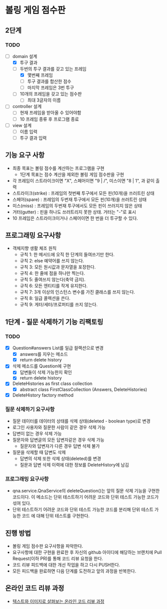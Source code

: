 # 볼링 게임 점수판

## 2단계

### TODO
* [ ] domain 설계
  * [x] 투구 결과
  * [ ] 두번의 투구 결과를 갖고 있는 프레임
    * [x] 몇번째 프레임
    * [ ] 투구 결과를 합산한 점수
    * [ ] 마지막 프레임은 3번 투구
  * [ ] 10개의 프레임을 갖고 있는 점수판
    * [ ] 최대 3글자의 이름
* [ ] controller 설계
    * [ ] 현재 프레임을 받아올 수 있어야함
    * [ ] 10 프레임 종류 후 프로그램 종료
* [ ] view 설계
  * [ ] 이름 입력
  * [ ] 투구 결과 입력

## 기능 요구 사항
 * 최종 목표는 볼링 점수를 계산하는 프로그램을 구현
   * 1단계 목표는 점수 계산을 제외한 볼링 게임 점수판을 구현
 * 각 프레임이 스트라이크이면 "X", 스페어이면 "9 | /", 미스이면 "8 | 1", 과 같이 출력
 * 스트라이크(strike) : 프레임의 첫번째 투구에서 모든 핀(10개)을 쓰러트린 상태
 * 스페어(spare) : 프레임의 두번재 투구에서 모든 핀(10개)을 쓰러트린 상태
 * 미스(miss) : 프레임의 두번재 투구에서도 모든 핀이 쓰러지지 않은 상태
 * 거터(gutter) : 핀을 하나도 쓰러트리지 못한 상태. 거터는 "-"로 표시
 * 10 프레임은 스트라이크이거나 스페어이면 한 번을 더 투구할 수 있다.

## 프로그래밍 요구사항
 * 객체지향 생활 체조 원칙
   * 규칙 1: 한 메서드에 오직 한 단계의 들여쓰기만 한다.
   * 규칙 2: else 예약어를 쓰지 않는다.
   * 규칙 3: 모든 원시값과 문자열을 포장한다.
   * 규칙 4: 한 줄에 점을 하나만 찍는다.
   * 규칙 5: 줄여쓰지 않는다(축약 금지).
   * 규칙 6: 모든 엔티티를 작게 유지한다.
   * 규칙 7: 3개 이상의 인스턴스 변수를 가진 클래스를 쓰지 않는다.
   * 규칙 8: 일급 콜렉션을 쓴다.
   * 규칙 9: 게터/세터/프로퍼티를 쓰지 않는다.
   
## 1단계 - 질문 삭제하기 기능 리팩토링
### TODO
* [x] Question#answers List<Answer>를 일급 컬랙션으로 변경
  * [x] answers를 지우는 메소드
  * [x] return delete history
* [x] 삭제 메소드를 Question에 구현
  * [x] 답변들이 삭제 가능한지 확인
  * [x] return delete history
* [x] DeleteHistories as first class collection
  * [x] abstract class FirstClassCollection (Answers, DeleteHistories)
* [x] DeleteHistory factory method

### 질문 삭제하기 요구사항
* 질문 데이터를 데이터의 상태를 삭제 상태(deleted - boolean type)로 변경
* 로그인 사용자와 질문한 사람이 같은 경우 삭제 가능
* 답변이 없는 경우 삭제 가능
* 질문자와 답변글의 모든 답변자같은 경우 삭제 가능
  * 질문자와 답변자가 다른 경우 답변 삭제 불가
* 질문을 삭제할 때 답변도 삭제
  * 답변의 삭제 또한 삭제 상태(deleted)를 변경
  * 질문과 답변 삭제 이력에 대한 정보를 DeleteHistory에 남김

### 프로그래밍 요구사항
* qna.service.QnaService의 deleteQuestion()는 앞의 질문 삭제 기능을 구현한 코드이다. 이 메소드는 단위 테스트하기 어려운 코드와 단위 테스트 가능한 코드가 섞여 있다.
* 단위 테스트하기 어려운 코드와 단위 테스트 가능한 코드를 분리해 단위 테스트 가능한 코드 에 대해 단위 테스트를 구현한다.

## 진행 방법
* 볼링 게임 점수판 요구사항을 파악한다.
* 요구사항에 대한 구현을 완료한 후 자신의 github 아이디에 해당하는 브랜치에 Pull Request(이하 PR)를 통해 코드 리뷰 요청을 한다.
* 코드 리뷰 피드백에 대한 개선 작업을 하고 다시 PUSH한다.
* 모든 피드백을 완료하면 다음 단계를 도전하고 앞의 과정을 반복한다.

## 온라인 코드 리뷰 과정
* [텍스트와 이미지로 살펴보는 온라인 코드 리뷰 과정](https://github.com/next-step/nextstep-docs/tree/master/codereview)
